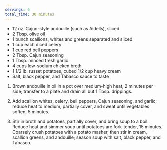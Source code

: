 ```yaml
---
servings: 6
total_time: 30 minutes
---
```


* 12 oz. Cajun-style andouille (such as Aidells), sliced
* 2 Tbsp. olive oil
* 1 bunch scallions, whites and greens separated and sliced
* 1 cup each diced celery 
* 1 cup red bell peppers
* 2 Tbsp. Cajun seasoning
* 1 Tbsp. minced fresh garlic
* 4 cups low-sodium chicken broth 
* 1 1/2 lb. russet potatoes, cubed 1/2 cup heavy cream
* Salt, black pepper, and Tabasco sauce to taste

1. Brown andouille in oil in a pot over medium-high heat, 2 minutes per side; transfer to a plate and drain all but 1 Tbsp. drippings.

2. Add scallion whites, celery, bell peppers, Cajun seasoning, and garlic; reduce heat to medium, partially cover, and sweat until vegetables soften, 5 minutes.

3. Stir in broth and potatoes, partially cover, and bring soup to a boil. Reduce heat and simmer soup until potatoes are fork-tender, 15 minutes. Coarsely crush potatoes
with a potato masher, then stir in cream, scallion greens, and andouille; season soup with salt, black pepper, and Tabasco.
